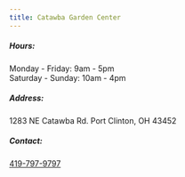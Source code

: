 ```yaml
---
title: Catawba Garden Center
---
```

##### Hours:

Monday - Friday: 9am - 5pm\
Saturday - Sunday: 10am - 4pm ﻿

##### Address:

1283 NE Catawba Rd. Port Clinton, OH 43452

##### Contact:

[419-797-9797](tel:419-797-9797)